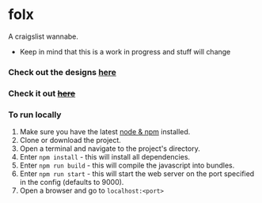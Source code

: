 # folx
A craigslist wannabe.

- Keep in mind that this is a work in progress and stuff will change

### Check out the designs [here](https://www.figma.com/file/OxiD0OdI6U4vTVvz18Xu7lHj/folx)

### Check it out [~~here~~](# "The app is not yet hosted.")

### To run locally
1. Make sure you have the latest [node & npm](https://nodejs.org/en/) installed.
2. Clone or download the project.
3. Open a terminal and navigate to the project's directory.
4. Enter `npm install` - this will install all dependencies.
5. Enter `npm run build` - this will compile the javascript into bundles.
6. Enter `npm run start` - this will start the web server on the port specified in the config (defaults to 9000).
7. Open a browser and go to `localhost:<port>`
